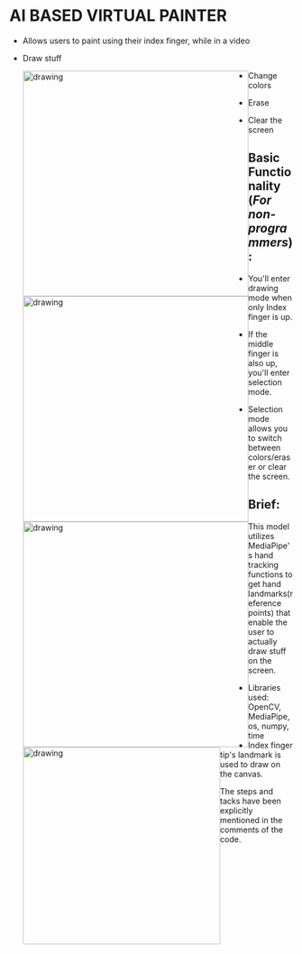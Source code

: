 # AI BASED VIRTUAL PAINTER

- Allows users to paint using their index finger, while in a video

- Draw stuff

  <img src="Utilities/Images/1.gif" style="float: left;" alt="drawing" width="400"/>

- Change colors

  <img src="Utilities/Images/2.gif" style="float: left;" alt="drawing" width="400"/>

- Erase

  <img src="Utilities/Images/3.gif" style="float: left;" alt="drawing" width="400"/>

- Clear the screen

  <img src="Utilities/Images/4.gif" style="float: left;" alt="drawing" width="350"/>



## Basic Functionality (*For non-programmers*) :

- You'll enter drawing mode when only Index finger is up.

- If the middle finger is also up, you'll enter selection mode.
- Selection mode allows you to switch between colors/eraser or clear the screen.

## Brief:

This model utilizes MediaPipe's hand tracking functions to get hand landmarks(reference points) that enable the user to actually draw stuff on the screen. 

- Libraries used: OpenCV, MediaPipe, os, numpy, time
- Index finger tip's landmark is used to draw on the canvas.

The steps and tacks have been explicitly mentioned in the comments of the code.



